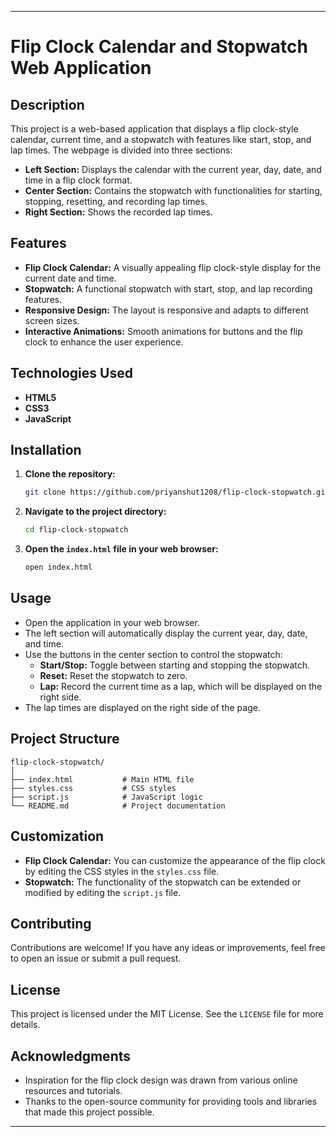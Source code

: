 
---

# Flip Clock Calendar and Stopwatch Web Application

## Description

This project is a web-based application that displays a flip clock-style calendar, current time, and a stopwatch with features like start, stop, and lap times. The webpage is divided into three sections:
- **Left Section:** Displays the calendar with the current year, day, date, and time in a flip clock format.
- **Center Section:** Contains the stopwatch with functionalities for starting, stopping, resetting, and recording lap times.
- **Right Section:** Shows the recorded lap times.

## Features

- **Flip Clock Calendar:** A visually appealing flip clock-style display for the current date and time.
- **Stopwatch:** A functional stopwatch with start, stop, and lap recording features.
- **Responsive Design:** The layout is responsive and adapts to different screen sizes.
- **Interactive Animations:** Smooth animations for buttons and the flip clock to enhance the user experience.

## Technologies Used

- **HTML5**
- **CSS3**
- **JavaScript**

## Installation

1. **Clone the repository:**

    ```bash
    git clone https://github.com/priyanshut1208/flip-clock-stopwatch.git
    ```

2. **Navigate to the project directory:**

    ```bash
    cd flip-clock-stopwatch
    ```

3. **Open the `index.html` file in your web browser:**

    ```bash
    open index.html
    ```

## Usage

- Open the application in your web browser.
- The left section will automatically display the current year, day, date, and time.
- Use the buttons in the center section to control the stopwatch:
  - **Start/Stop:** Toggle between starting and stopping the stopwatch.
  - **Reset:** Reset the stopwatch to zero.
  - **Lap:** Record the current time as a lap, which will be displayed on the right side.
- The lap times are displayed on the right side of the page.

## Project Structure

```plaintext
flip-clock-stopwatch/
│
├── index.html           # Main HTML file
├── styles.css           # CSS styles
├── script.js            # JavaScript logic
└── README.md            # Project documentation
```

## Customization

- **Flip Clock Calendar:** You can customize the appearance of the flip clock by editing the CSS styles in the `styles.css` file.
- **Stopwatch:** The functionality of the stopwatch can be extended or modified by editing the `script.js` file.

## Contributing

Contributions are welcome! If you have any ideas or improvements, feel free to open an issue or submit a pull request.

## License

This project is licensed under the MIT License. See the `LICENSE` file for more details.

## Acknowledgments

- Inspiration for the flip clock design was drawn from various online resources and tutorials.
- Thanks to the open-source community for providing tools and libraries that made this project possible.

---

